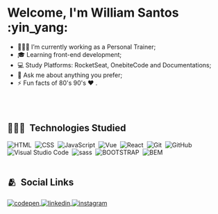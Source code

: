 <h1 align="left">Welcome,  I'm William Santos :yin_yang: </h1>

- 🏋🏻‍♀️ I’m currently working as a Personal Trainer;
- 🎓 Learning front-end development;
- 💻 Study Platforms: RocketSeat, OnebiteCode and Documentations;
- 💬 Ask me about anything you prefer;
- ⚡ Fun facts of 80's 90's ❤ .

<br><br>

## 👨🏻‍💻 &nbsp;Technologies Studied
![HTML](https://img.shields.io/badge/-HTML-05122A?style=flat&logo=HTML5)&nbsp;
![CSS](https://img.shields.io/badge/-CSS-05122A?style=flat&logo=CSS3&logoColor=1572B6)&nbsp;
![JavaScript](https://img.shields.io/badge/-JavaScript-05122A?style=flat&logo=javascript)&nbsp;
![Vue](https://img.shields.io/badge/-Vue-05122A?style=flat&logo=vuedotjs&logoColor=fff)&nbsp;
![React](https://img.shields.io/badge/-React-05122A?style=flat&logo=react)&nbsp;
![Git](https://img.shields.io/badge/-Git-05122A?style=flat&logo=git)&nbsp;
![GitHub](https://img.shields.io/badge/-GitHub-05122A?style=flat&logo=github)&nbsp;
![Visual Studio Code](https://img.shields.io/badge/-Visual%20Studio%20Code-05122A?style=flat&logo=visual-studio-code&logoColor=007ACC)&nbsp;
![sass](https://img.shields.io/badge/-sass-05122A?style=flat&logo=sass)&nbsp;
![BOOTSTRAP](https://img.shields.io/badge/-bootstrap-05122A?style=flat&logo=bootstrap)&nbsp;
![BEM](https://img.shields.io/badge/-BEM-05122A?style=flat&logo=BEM)&nbsp;
<br><br>

## 🫂 &nbsp;Social Links

<p align="left">
<a href="https://codepen.io/willacaddev" target="_blank">
  <img align="center" src="https://img.shields.io/badge/-williamsantos-05122A?style=flat&logo=codepen" alt="codepen"/>
</a>
<a href="https://www.linkedin.com/in/williamsantosdev/" target="_blank">
  <img align="center" src="https://img.shields.io/badge/-williamsantos-05122A?style=flat&logo=linkedin" alt="linkedin"/>
</a>
<a href="https://www.instagram.com/william_acad/" target="_blank">
 <img align="center" src="https://img.shields.io/badge/-williamsantos-05122A?style=flat&logo=instagram" alt="instagram"/>



